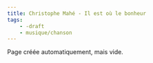 ```yaml
---
title: Christophe Mahé - Il est où le bonheur
tags:
    - -draft
    - musique/chanson
---
```


Page créée automatiquement, mais vide.
